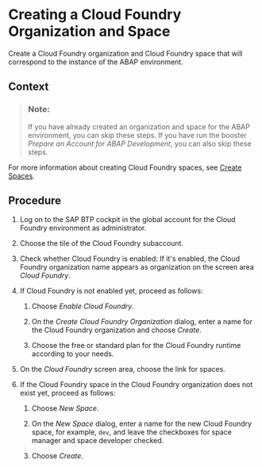 <!-- loiodc18bac42270468d84b6c030a668e003 -->

# Creating a Cloud Foundry Organization and Space

Create a Cloud Foundry organization and Cloud Foundry space that will correspond to the instance of the ABAP environment.



<a name="loiodc18bac42270468d84b6c030a668e003__context_dkh_gbn_q2b"/>

## Context

> ### Note:  
> If you have already created an organization and space for the ABAP environment, you can skip these steps. If you have run the booster *Prepare an Account for ABAP Development*, you can also skip these steps.

For more information about creating Cloud Foundry spaces, see [Create Spaces](https://help.sap.com/viewer/65de2977205c403bbc107264b8eccf4b/Cloud/en-US/2f6ed22ccf424dae84345f4500c2d8ea.html).



## Procedure

1.  Log on to the SAP BTP cockpit in the global account for the Cloud Foundry environment as administrator.

2.  Choose the tile of the Cloud Foundry subaccount.

3.  Check whether Cloud Foundry is enabled: If it's enabled, the Cloud Foundry organization name appears as organization on the screen area *Cloud Foundry*.

4.  If Cloud Foundry is not enabled yet, proceed as follows:

    1.  Choose *Enable Cloud Foundry*.

    2.  On the *Create Cloud Foundry Organization* dialog, enter a name for the Cloud Foundry organization and choose *Create*.

    3.  Choose the free or standard plan for the Cloud Foundry runtime according to your needs.


5.  On the *Cloud Foundry* screen area, choose the link for spaces.

6.  If the Cloud Foundry space in the Cloud Foundry organization does not exist yet, proceed as follows:

    1.  Choose *New Space*.

    2.  On the *New Space* dialog, enter a name for the new Cloud Foundry space, for example, `dev`, and leave the checkboxes for space manager and space developer checked.

    3.  Choose *Create*.



